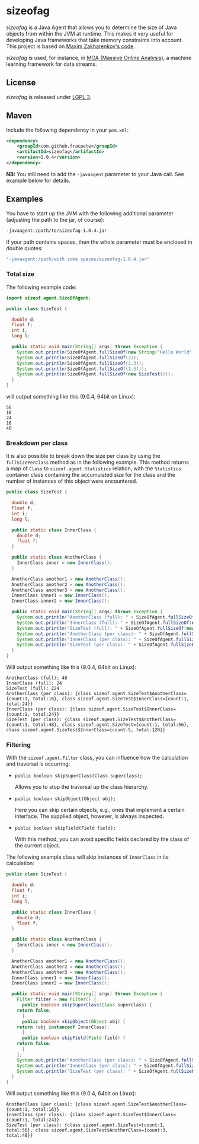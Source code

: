 # sizeofag

*sizeofag* is a Java Agent that allows you to determine the size of Java
objects from within the JVM at runtime. This makes it very useful for developing
Java frameworks that take memory constraints into account. This project is based
on [Maxim Zakharenkov's code](http://jroller.com/maxim/entry/again_about_determining_size_of).

*sizeofag* is used, for instance, in [MOA (Massive Online Analysis)](http://moa.cms.waikato.ac.nz/),
a machine learning framework for data streams.

## License
*sizeofag* is released under [LGPL 3](http://www.gnu.org/licenses/lgpl-3.0.txt).

## Maven
Include the following dependency in your `pom.xml`:

```xml
<dependency>
    <groupId>com.github.fracpete</groupId>
    <artifactId>sizeofag</artifactId>
    <version>1.0.4</version>
</dependency>
```

**NB:** You still need to add the `-javaagent` parameter to your Java call.
See example below for details.

## Examples

You have to start up the JVM with the following additional parameter (adjusting
the path to the jar, of course):

```bash
-javaagent:/path/to/sizeofag-1.0.4.jar
```

If your path contains spaces, then the whole parameter must be enclosed in double quotes:

```bash
"-javaagent:/path/with some spaces/sizeofag-1.0.4.jar"
```

### Total size

The following example code:

```java
import sizeof.agent.SizeOfAgent;

public class SizeTest {

  double d;
  float f;
  int i;
  long l;

  public static void main(String[] args) throws Exception {
    System.out.println(SizeOfAgent.fullSizeOf(new String("Hello World")));
    System.out.println(SizeOfAgent.fullSizeOf(2));
    System.out.println(SizeOfAgent.fullSizeOf(2.3));
    System.out.println(SizeOfAgent.fullSizeOf(1.5f));
    System.out.println(SizeOfAgent.fullSizeOf(new SizeTest()));
  }
}
```

will output something like this (9.0.4, 64bit on Linux):

```
56
16
24
16
40
```

### Breakdown per class

It is also possible to break down the size per class by using the `fullSizePerClass` method as in the
following example. This method returns a map of `Class` to `sizeof.agent.Statistics` relation, with
the `Statistics` container class containing the accumulated size for the class and the number of
instances of this object were encountered. 

```java
public class SizeTest {

  double d;
  float f;
  int i;
  long l;

  public static class InnerClass {
    double d;
    float f;
  }

  public static class AnotherClass {
    InnerClass inner = new InnerClass();
  }

  AnotherClass another1 = new AnotherClass();
  AnotherClass another2 = new AnotherClass();
  AnotherClass another3 = new AnotherClass();
  InnerClass inner1 = new InnerClass();
  InnerClass inner2 = new InnerClass();

  public static void main(String[] args) throws Exception {
    System.out.println("AnotherClass (full): " + SizeOfAgent.fullSizeOf(new AnotherClass()));
    System.out.println("InnerClass (full): " + SizeOfAgent.fullSizeOf(new InnerClass()));
    System.out.println("SizeTest (full): " + SizeOfAgent.fullSizeOf(new SizeTest()));
    System.out.println("AnotherClass (per class): " + SizeOfAgent.fullSizePerClass(new AnotherClass()));
    System.out.println("InnerClass (per class): " + SizeOfAgent.fullSizePerClass(new InnerClass()));
    System.out.println("SizeTest (per class): " + SizeOfAgent.fullSizePerClass(new SizeTest()));
  }
}
```

Will output something like this (9.0.4, 64bit on Linux):

```
AnotherClass (full): 40
InnerClass (full): 24
SizeTest (full): 224
AnotherClass (per class): {class sizeof.agent.SizeTest$AnotherClass={count:1, total:16}, class sizeof.agent.SizeTest$InnerClass={count:1, total:24}}
InnerClass (per class): {class sizeof.agent.SizeTest$InnerClass={count:1, total:24}}
SizeTest (per class): {class sizeof.agent.SizeTest$AnotherClass={count:3, total:48}, class sizeof.agent.SizeTest={count:1, total:56}, class sizeof.agent.SizeTest$InnerClass={count:5, total:120}}
```

### Filtering

With the `sizeof.agent.Filter` class, you can influence how the calculation and
traversal is occurring:

* `public boolean skipSuperClass(Class superclass);`

  Allows you to stop the traversal up the class hierarchy.

* `public boolean skipObject(Object obj);`

  Here you can skip certain objects, e.g., ones that implement a certain 
  interface. The supplied object, however, is always inspected.

* `public boolean skipField(Field field);`

  With this method, you can avoid specific fields declared by the class of the 
  current object.

The following example class will skip instances of `InnerClass` in its 
calculation:

```java
public class SizeTest {

  double d;
  float f;
  int i;
  long l;

  public static class InnerClass {
    double d;
    float f;
  }

  public static class AnotherClass {
    InnerClass inner = new InnerClass();
  }

  AnotherClass another1 = new AnotherClass();
  AnotherClass another2 = new AnotherClass();
  AnotherClass another3 = new AnotherClass();
  InnerClass inner1 = new InnerClass();
  InnerClass inner2 = new InnerClass();

  public static void main(String[] args) throws Exception {
    Filter filter = new Filter() {
      public boolean skipSuperClass(Class superclass) {
	return false;
      }
      public boolean skipObject(Object obj) {
	return (obj instanceof InnerClass);
      }
      public boolean skipField(Field field) {
	return false;
      }
    };
    System.out.println("AnotherClass (per class): " + SizeOfAgent.fullSizePerClass(new AnotherClass(), filter));
    System.out.println("InnerClass (per class): " + SizeOfAgent.fullSizePerClass(new InnerClass(), filter));
    System.out.println("SizeTest (per class): " + SizeOfAgent.fullSizePerClass(new SizeTest(), filter));
  }
}
```

Will output something like this (9.0.4, 64bit on Linux):

```
AnotherClass (per class): {class sizeof.agent.SizeTest$AnotherClass={count:1, total:16}}
InnerClass (per class): {class sizeof.agent.SizeTest$InnerClass={count:1, total:24}}
SizeTest (per class): {class sizeof.agent.SizeTest={count:1, total:56}, class sizeof.agent.SizeTest$AnotherClass={count:3, total:48}}
```
